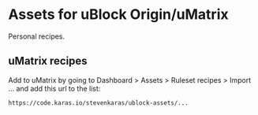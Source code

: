 # Assets for uBlock Origin/uMatrix

Personal recipes.

## uMatrix recipes

Add to uMatrix by going to Dashboard > Assets > Ruleset recipes > Import ... and add this url to the list:

```
https://code.karas.io/stevenkaras/ublock-assets/...
```

